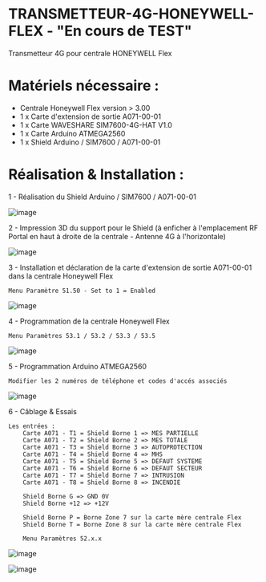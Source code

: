 # TRANSMETTEUR-4G-HONEYWELL-FLEX - "En cours de TEST"
Transmetteur 4G pour centrale HONEYWELL Flex

# Matériels nécessaire :

- Centrale Honeywell Flex version > 3.00
- 1 x Carte d'extension de sortie A071-00-01
- 1 x Carte WAVESHARE SIM7600-4G-HAT V1.0
- 1 x Carte Arduino ATMEGA2560
- 1 x Shield Arduino / SIM7600 / A071-00-01


# Réalisation & Installation :

1 - Réalisation du Shield Arduino / SIM7600 / A071-00-01

![image](https://user-images.githubusercontent.com/57842257/141687708-a3c436a0-fec5-4def-9851-39ef407e2c49.png)

2 - Impression 3D du support pour le Shield (à enficher à l'emplacement RF Portal en haut à droite de la centrale - Antenne 4G à l'horizontale)

![image](https://user-images.githubusercontent.com/57842257/141688253-6e281d73-d0ca-459d-a255-bd9a16e2dcf5.png)

3 - Installation et déclaration de la carte d'extension de sortie A071-00-01 dans la centrale Honeywell Flex

    Menu Paramètre 51.50 - Set to 1 = Enabled
    
 ![image](https://user-images.githubusercontent.com/57842257/141687645-be053fe3-7756-4b69-ae5b-1fec8430213d.png)


4 - Programmation de la centrale Honeywell Flex

    Menu Paramètres 53.1 / 53.2 / 53.3 / 53.5

![image](https://user-images.githubusercontent.com/57842257/141687429-884b2506-db3f-4f36-8aa9-9f176770c341.png)


5 - Programmation Arduino ATMEGA2560

    Modifier les 2 numéros de téléphone et codes d'accés associés
    
![image](https://user-images.githubusercontent.com/57842257/141687988-0e79ecff-63a3-4b0c-be2e-f365b6090ea8.png)


6 - Câblage & Essais

    Les entrées :
        Carte A071 - T1 = Shield Borne 1 => MES PARTIELLE
        Carte A071 - T2 = Shield Borne 2 => MES TOTALE
        Carte A071 - T3 = Shield Borne 3 => AUTOPROTECTION
        Carte A071 - T4 = Shield Borne 4 => MHS
        Carte A071 - T5 = Shield Borne 5 => DEFAUT SYSTEME
        Carte A071 - T6 = Shield Borne 6 => DEFAUT SECTEUR
        Carte A071 - T7 = Shield Borne 7 => INTRUSION
        Carte A071 - T8 = Shield Borne 8 => INCENDIE
        
        Shield Borne G => GND 0V
        Shield Borne +12 => +12V
        
        Shield Borne P = Borne Zone 7 sur la carte mère centrale Flex
        Shield Borne T = Borne Zone 8 sur la carte mère centrale Flex
        
        Menu Paramètres 52.x.x
        
 ![image](https://user-images.githubusercontent.com/57842257/141688324-756b3b22-df61-4497-862c-ab82ee2b9c91.png)
 
 ![image](https://user-images.githubusercontent.com/57842257/141688424-576c1e89-8f6b-4707-b142-981de36f6059.png)


    
    



